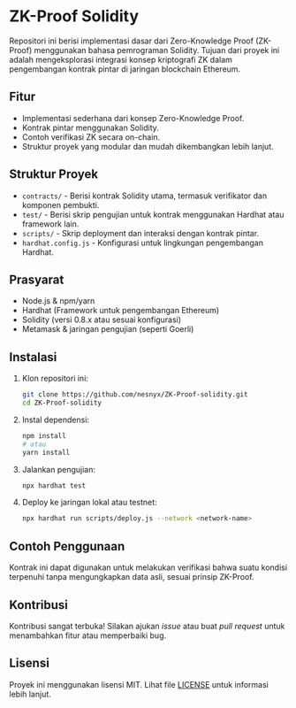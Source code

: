 
# ZK-Proof Solidity

Repositori ini berisi implementasi dasar dari Zero-Knowledge Proof (ZK-Proof) menggunakan bahasa pemrograman Solidity. 
Tujuan dari proyek ini adalah mengeksplorasi integrasi konsep kriptografi ZK dalam pengembangan kontrak pintar di jaringan blockchain Ethereum.

## Fitur

- Implementasi sederhana dari konsep Zero-Knowledge Proof.
- Kontrak pintar menggunakan Solidity.
- Contoh verifikasi ZK secara on-chain.
- Struktur proyek yang modular dan mudah dikembangkan lebih lanjut.

## Struktur Proyek

- `contracts/` - Berisi kontrak Solidity utama, termasuk verifikator dan komponen pembukti.
- `test/` - Berisi skrip pengujian untuk kontrak menggunakan Hardhat atau framework lain.
- `scripts/` - Skrip deployment dan interaksi dengan kontrak pintar.
- `hardhat.config.js` - Konfigurasi untuk lingkungan pengembangan Hardhat.

## Prasyarat

- Node.js & npm/yarn
- Hardhat (Framework untuk pengembangan Ethereum)
- Solidity (versi 0.8.x atau sesuai konfigurasi)
- Metamask & jaringan pengujian (seperti Goerli)

## Instalasi

1. Klon repositori ini:
   ```bash
   git clone https://github.com/nesnyx/ZK-Proof-solidity.git
   cd ZK-Proof-solidity
   ```

2. Instal dependensi:
   ```bash
   npm install
   # atau
   yarn install
   ```

3. Jalankan pengujian:
   ```bash
   npx hardhat test
   ```

4. Deploy ke jaringan lokal atau testnet:
   ```bash
   npx hardhat run scripts/deploy.js --network <network-name>
   ```

## Contoh Penggunaan

Kontrak ini dapat digunakan untuk melakukan verifikasi bahwa suatu kondisi terpenuhi tanpa mengungkapkan data asli, sesuai prinsip ZK-Proof.

## Kontribusi

Kontribusi sangat terbuka! Silakan ajukan *issue* atau buat *pull request* untuk menambahkan fitur atau memperbaiki bug.

## Lisensi

Proyek ini menggunakan lisensi MIT. Lihat file [LICENSE](LICENSE) untuk informasi lebih lanjut.
